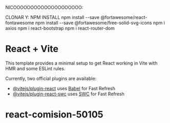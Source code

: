 NICOOOOOOOOOOOOOOOOOOOO:  

CLONAR Y:
NPM INSTALL 
npm install --save @fortawesome/react-fontawesome
npm install --save @fortawesome/free-solid-svg-icons
npm i axios
npm i react-bootstrap
npm i react-router-dom


# React + Vite

This template provides a minimal setup to get React working in Vite with HMR and some ESLint rules.

Currently, two official plugins are available:

- [@vitejs/plugin-react](https://github.com/vitejs/vite-plugin-react/blob/main/packages/plugin-react/README.md) uses [Babel](https://babeljs.io/) for Fast Refresh
- [@vitejs/plugin-react-swc](https://github.com/vitejs/vite-plugin-react-swc) uses [SWC](https://swc.rs/) for Fast Refresh
# react-comision-50105
